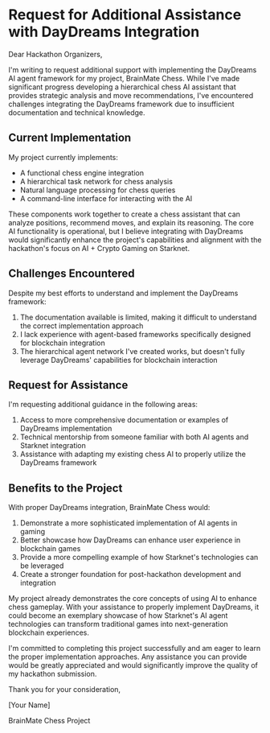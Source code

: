 # Request for Additional Assistance with DayDreams Integration

Dear Hackathon Organizers,

I'm writing to request additional support with implementing the DayDreams AI agent framework for my project, BrainMate Chess. While I've made significant progress developing a hierarchical chess AI assistant that provides strategic analysis and move recommendations, I've encountered challenges integrating the DayDreams framework due to insufficient documentation and technical knowledge.

## Current Implementation

My project currently implements:
- A functional chess engine integration
- A hierarchical task network for chess analysis
- Natural language processing for chess queries
- A command-line interface for interacting with the AI

These components work together to create a chess assistant that can analyze positions, recommend moves, and explain its reasoning. The core AI functionality is operational, but I believe integrating with DayDreams would significantly enhance the project's capabilities and alignment with the hackathon's focus on AI + Crypto Gaming on Starknet.

## Challenges Encountered

Despite my best efforts to understand and implement the DayDreams framework:
1. The documentation available is limited, making it difficult to understand the correct implementation approach
2. I lack experience with agent-based frameworks specifically designed for blockchain integration
3. The hierarchical agent network I've created works, but doesn't fully leverage DayDreams' capabilities for blockchain interaction

## Request for Assistance

I'm requesting additional guidance in the following areas:
1. Access to more comprehensive documentation or examples of DayDreams implementation
2. Technical mentorship from someone familiar with both AI agents and Starknet integration
3. Assistance with adapting my existing chess AI to properly utilize the DayDreams framework

## Benefits to the Project

With proper DayDreams integration, BrainMate Chess would:
1. Demonstrate a more sophisticated implementation of AI agents in gaming
2. Better showcase how DayDreams can enhance user experience in blockchain games
3. Provide a more compelling example of how Starknet's technologies can be leveraged
4. Create a stronger foundation for post-hackathon development and integration

My project already demonstrates the core concepts of using AI to enhance chess gameplay. With your assistance to properly implement DayDreams, it could become an exemplary showcase of how Starknet's AI agent technologies can transform traditional games into next-generation blockchain experiences.

I'm committed to completing this project successfully and am eager to learn the proper implementation approaches. Any assistance you can provide would be greatly appreciated and would significantly improve the quality of my hackathon submission.

Thank you for your consideration,

[Your Name]

BrainMate Chess Project

